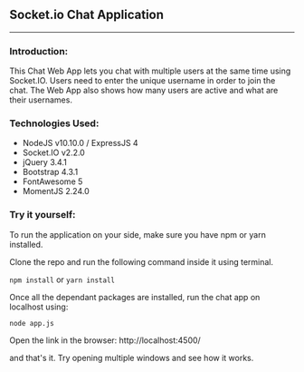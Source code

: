 ## Socket.io Chat Application
---
### Introduction:
This Chat Web App lets you chat with multiple users at the same time using Socket.IO. Users need to enter the unique username in order to join the chat. The Web App also shows how many users are active and what are their usernames.

### Technologies Used:
- NodeJS v10.10.0 / ExpressJS 4
- Socket.IO v2.2.0
- jQuery 3.4.1
- Bootstrap 4.3.1
- FontAwesome 5
- MomentJS 2.24.0
  
### Try it yourself:

To run the application on your side, make sure you have npm or yarn installed. 

Clone the repo and run the following command inside it using terminal.

`npm install` or `yarn install`

Once all the dependant packages are installed, run the chat app on localhost using:

`node app.js`

Open the link in the browser: http://localhost:4500/

and that's it. Try opening multiple windows and see how it works.

